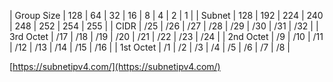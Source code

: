 | Group Size | 128 | 64 | 32 | 16 | 8 | 4 | 2 | 1 |
| Subnet | 128 | 192 | 224 | 240 | 248 | 252 | 254 | 255 |
| CIDR | /25 | /26 | /27 | /28 | /29 | /30 | /31 | /32 |
| 3rd Octet | /17 | /18 | /19 | /20 | /21 | /22 | /23 | /24 |
| 2nd Octet | /9 | /10 | /11 | /12 | /13 | /14 | /15 | /16 |
| 1st Octet | /1 | /2 | /3 | /4 | /5 | /6 | /7 | /8 |



[https://subnetipv4.com/](https://subnetipv4.com/)
